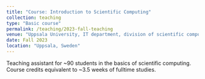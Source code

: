 ```yaml
---
title: "Course: Introduction to Scientific Computing"
collection: teaching
type: "Basic course"
permalink: /teaching/2023-fall-teaching
venue: "Uppsala University, IT department, division of scientific computing"
date: Fall 2023
location: "Uppsala, Sweden"
---
```


Teaching assistant for ~90 students in the basics of scientific
computing. Course credits equivalent to ~3.5 weeks of fulltime
studies.
